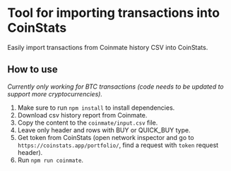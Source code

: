 # Tool for importing transactions into CoinStats

Easily import transactions from Coinmate history CSV into CoinStats.

## How to use

*Currently only working for BTC transactions (code needs to be updated to support more cryptocurrencies).*

1. Make sure to run `npm install` to install dependencies.
2. Download csv history report from Coinmate.
3. Copy the content to the `coinmate/input.csv` file.
4. Leave only header and rows with BUY or QUICK_BUY type.
5. Get token from CoinStats (open network inspector and go to `https://coinstats.app/portfolio/`, find a request with `token` request header).
6. Run `npm run coinmate`.
